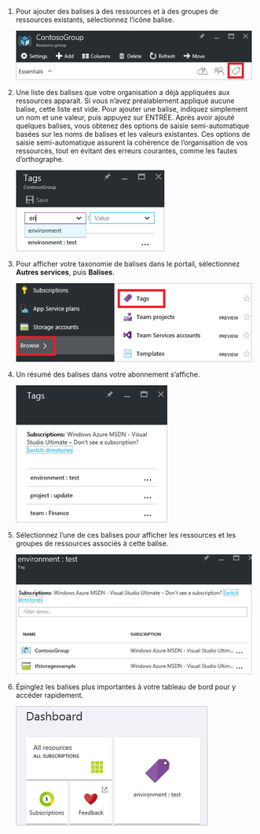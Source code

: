 1. Pour ajouter des balises à des ressources et à des groupes de ressources existants, sélectionnez l’icône balise. 
   
     ![Balises des panneaux de ressources et de groupe de ressources](./media/resource-manager-tag-resources/select-tag-icon.png)
2. Une liste des balises que votre organisation a déjà appliquées aux ressources apparaît. Si vous n’avez préalablement appliqué aucune balise, cette liste est vide. Pour ajouter une balise, indiquez simplement un nom et une valeur, puis appuyez sur ENTRÉE. Après avoir ajouté quelques balises, vous obtenez des options de saisie semi-automatique basées sur les noms de balises et les valeurs existantes. Ces options de saisie semi-automatique assurent la cohérence de l’organisation de vos ressources, tout en évitant des erreurs courantes, comme les fautes d’orthographe.
   
     ![Baliser des ressources avec des paires nom/valeur](./media/resource-manager-tag-resources/tag-resources.png)
3. Pour afficher votre taxonomie de balises dans le portail, sélectionnez **Autres services**, puis **Balises**.
   
     ![Rechercher des balises via le hub Parcourir](./media/resource-manager-tag-resources/browse-tags.png)
4. Un résumé des balises dans votre abonnement s’affiche.
   
     ![Afficher toutes les balises](./media/resource-manager-tag-resources/tag-taxonomy.png)
5. Sélectionnez l’une de ces balises pour afficher les ressources et les groupes de ressources associés à cette balise.
   
     ![Afficher les ressources balisées](./media/resource-manager-tag-resources/show-tagged-resources.png)
6. Épinglez les balises plus importantes à votre tableau de bord pour y accéder rapidement.
   
     ![Épingler des balises au tableau d'accueil](./media/resource-manager-tag-resources/show-pinned-tag.png)



<!--HONumber=Nov16_HO3-->


